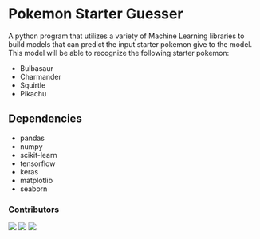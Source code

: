 # Pokemon Starter Guesser

A python program that utilizes a variety of Machine Learning libraries to build models that can predict the input starter pokemon give to the model.
This model will be able to recognize the following starter pokemon:

- Bulbasaur
- Charmander
- Squirtle
- Pikachu

## Dependencies

- pandas
- numpy
- scikit-learn
- tensorflow
- keras
- matplotlib
- seaborn

### Contributors

[![](https://github.com/daxz0.png?size=50)](https://github.com/daxz0)
[![](https://github.com/anishanup.png?size=50)](https://github.com/anishanup)
[![](https://github.com/Tfu1234.png?size=50)](https://github.com/Tfu1234)
